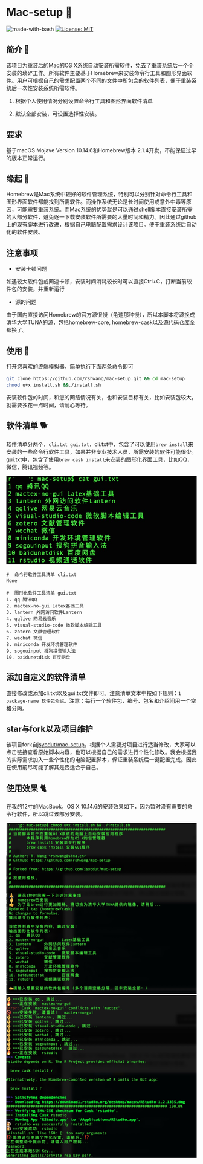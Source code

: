 # Mac-setup 🍇

![made-with-bash](https://img.shields.io/badge/Made%20with-Bash-1f425f.svg)  [![License: MIT](https://img.shields.io/badge/License-MIT-yellow.svg)](https://opensource.org/licenses/MIT)

## 简介 🙉

该项目为重装后的Mac的OS X系统自动安装所需软件，免去了重装系统后一个个安装的琐碎工作。所有软件主要基于Homebrew来安装命令行工具和图形界面软件。用户可根据自己的需求配置两个不同的文件中所包含的软件列表，便于重装系统后一次性安装系统所需软件。

1. 根据个人使用情况分别设置命令行工具和图形界面软件清单

2. 默认全部安装，可设置选择性安装。

## 要求

基于macOS Mojave Version 10.14.6和Homebrew版本 2.1.4开发，不能保证过早的版本正常运行。

## 缘起 🙈

Homebrew是Mac系统中较好的软件管理系统，特别可以分别针对命令行工具和图形界面软件都能找到所需软件。而操作系统无论是长时间使用或意外中毒等原因，可能需要重装系统。而Mac系统的优势就是可以通过shell脚本直接安装所需的大部分软件，避免逐一下载安装软件所需要的大量时间和精力。因此通过github上的现有脚本进行改进，根据自己电脑配置需求设计该项目。便于重装系统后自动化的软件安装。

## 注意事项

* 安装卡顿问题

如遇较大软件包或网速卡顿，安装时间消耗较长时可以直接Ctrl+C，打断当前软件包的安装，并重新运行

* 源的问题

由于国内直接访问Homebrew的官方源很慢（龟速那种慢），所以本脚本将源换成清华大学TUNA的源，包括homebrew-core, homebrew-cask以及源代码仓库全都换了。

## 使用 🙊

打开您喜欢的终端模拟器，简单执行下面两条命令即可

```bash
git clone https://github.com/rshwang/mac-setup.git && cd mac-setup
chmod u+x install.sh &&./install.sh
```

安装软件包的时间，和您的网络情况有关，也和安装目标有关，比如安装包较大，就需要多花一点时间，请耐心等待。

## 软件清单 🐕

软件清单分两个，`cli.txt gui.txt`，cli.txt中，包含了可以使用`brew install`来安装的一些命令行软件工具，如果并非专业技术人员，所需安装的软件可能很少。gui.txt中，包含了使用`brew cask install`来安装的图形化界面工具，比如QQ，微信，腾讯视频等。

![app_list](https://github.com/rshwang/Collections/raw/master/app-list.jpg)

```text
#  命令行软件工具清单 cli.txt
None

#  图形化软件工具清单 gui.txt
1. qq 腾讯QQ
2. mactex-no-gui Latex基础工具
3. lantern 外网访问软件Lantern
4. qqlive 网易云音乐
5. visual-studio-code 微软脚本编辑工具
6. zotero 文献管理软件
7. wechat 微信
8. miniconda 开发环境管理软件
9. sogouinput 搜狗拼音输入法
10. baidunetdisk 百度网盘

```

## 添加自定义的软件清单

直接修改或添加cli.txt以及gui.txt文件即可。注意清单文本中按如下规则：`1 package-name 软件包介绍`。注意：每行一个软件包，编号、包名和介绍间用一个空格分隔。

## star与fork以及项目维护

该项目fork自[jsycdut/mac-setup](https://github.com/jsycdut/mac-setup)，根据个人需要对项目进行适当修改，大家可以点击链接查看原始脚本内容，也可以根据自己的需求进行个性化修改。我会根据我的实际需求加入一些个性化的电脑配置脚本，保证重装系统后一键配置完成。因此在使用前尽可能了解其是否适合于自己。

## 使用效果 🐈

在我的12寸的MacBook，OS X 10.14.6的安装效果如下，因为暂时没有需要的命令行软件，所以跳过该部分安装。

![install-gui](https://github.com/rshwang/Collections/raw/master/app-install.jpg)
![install-cli](https://github.com/rshwang/Collections/blob/master/mac-config.jpg)
